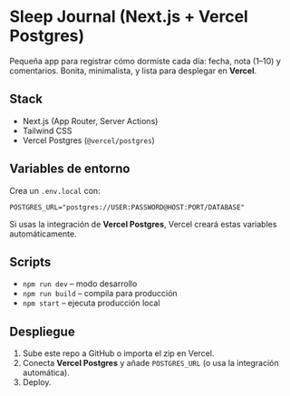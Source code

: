 
# Sleep Journal (Next.js + Vercel Postgres)

Pequeña app para registrar cómo dormiste cada día: fecha, nota (1–10) y comentarios.
Bonita, minimalista, y lista para desplegar en **Vercel**.

## Stack
- Next.js (App Router, Server Actions)
- Tailwind CSS
- Vercel Postgres (`@vercel/postgres`)

## Variables de entorno
Crea un `.env.local` con:
```
POSTGRES_URL="postgres://USER:PASSWORD@HOST:PORT/DATABASE"
```
Si usas la integración de **Vercel Postgres**, Vercel creará estas variables automáticamente.

## Scripts
- `npm run dev` – modo desarrollo
- `npm run build` – compila para producción
- `npm start` – ejecuta producción local

## Despliegue
1) Sube este repo a GitHub o importa el zip en Vercel.
2) Conecta **Vercel Postgres** y añade `POSTGRES_URL` (o usa la integración automática).
3) Deploy.
